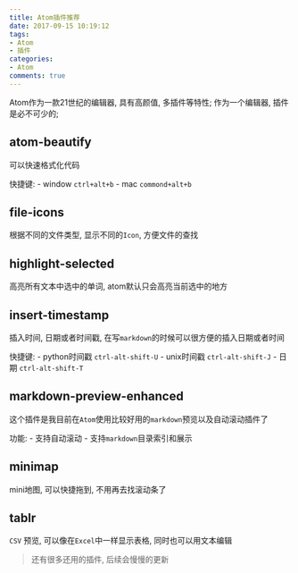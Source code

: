 ```yaml
---
title: Atom插件推荐
date: 2017-09-15 10:19:12
tags:
- Atom
- 插件
categories:
- Atom
comments: true
---
```


Atom作为一款21世纪的编辑器, 具有高颜值, 多插件等特性; 作为一个编辑器, 插件是必不可少的;
<!-- more -->
## atom-beautify

可以快速格式化代码

快捷键:
    - window `ctrl+alt+b`
    - mac `commond+alt+b`

## file-icons

根据不同的文件类型, 显示不同的`Icon`, 方便文件的查找

## highlight-selected

高亮所有文本中选中的单词, atom默认只会高亮当前选中的地方

## insert-timestamp

插入时间, 日期或者时间戳, 在写`markdown`的时候可以很方便的插入日期或者时间

快捷键:
    - python时间戳  `ctrl-alt-shift-U`
    - unix时间戳 `ctrl-alt-shift-J`
    - 日期 `ctrl-alt-shift-T`

## markdown-preview-enhanced

这个插件是我目前在`Atom`使用比较好用的`markdown`预览以及自动滚动插件了

功能:
    - 支持自动滚动
    - 支持`markdown`目录索引和展示

## minimap

mini地图, 可以快捷拖到, 不用再去找滚动条了

## tablr

`CSV` 预览, 可以像在`Excel`中一样显示表格, 同时也可以用文本编辑


> 还有很多还用的插件, 后续会慢慢的更新
